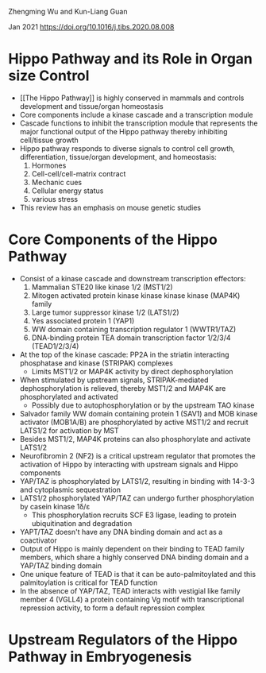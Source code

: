 Zhengming Wu and Kun-Liang Guan

Jan 2021 https://doi.org/10.1016/j.tibs.2020.08.008

# Hippo Pathway and its Role in Organ size Control
- [[The Hippo Pathway]] is highly conserved in mammals and controls development and tissue/organ homeostasis
- Core components include a kinase cascade and a transcription module
- Cascade functions to inhibit the transcription module that represents the major functional output of the Hippo pathway thereby inhibiting cell/tissue growth
- Hippo pathway responds to diverse signals to control cell growth, differentiation, tissue/organ development, and homeostasis:
	1. Hormones
	2. Cell-cell/cell-matrix contract
	3. Mechanic cues
	4. Cellular energy status
	5. various stress
- This review has an emphasis on mouse genetic studies
# Core Components of the Hippo Pathway
- Consist of a kinase cascade and downstream transcription effectors:
	1. Mammalian STE20 like kinase 1/2 (MST1/2)
	2. Mitogen activated protein kinase kinase kinase kinase (MAP4K) family
	3. Large tumor suppressor kinase 1/2 (LATS1/2)
	4. Yes associated protein 1 (YAP1)
	5. WW domain containing transcription regulator 1 (WWTR1/TAZ)
	6. DNA-binding protein TEA domain transcription factor 1/2/3/4 (TEAD1/2/3/4)
- At the top of the kinase cascade: PP2A in the striatin interacting phosphatase and kinase (STRIPAK) complexes
	- Limits MST1/2 or MAP4K activity by direct dephosphorylation
- When stimulated by upstream signals, STRIPAK-mediated dephosphorylation is relieved, thereby MST1/2 and MAP4K are phosphorylated and activated
	- Possibly due to autophosphorylation or by the upstream TAO kinase
- Salvador family WW domain containing protein 1 (SAV1) and MOB kinase activator (MOB1A/B) are phosphorylated by active MST1/2 and recruit LATS1/2 for activation by MST
- Besides MST1/2, MAP4K proteins can also phosphorylate and activate LATS1/2
- Neurofibromin 2 (NF2) is a critical upstream regulator that promotes the activation of Hippo by interacting with upstream signals and Hippo components
- YAP/TAZ is phosphorylated by LATS1/2, resulting in binding with 14-3-3 and cytoplasmic sequestration
- LATS1/2 phosphorylated YAP/TAZ can undergo further phosphorylation by casein kinase 1δ/ε 
	- This phosphorylation recruits SCF E3 ligase, leading to protein ubiquitination and degradation
- YAPT/TAZ doesn't have any DNA binding domain and act as a coactivator
- Output of Hippo is mainly dependent on their binding to TEAD family members, which share a highly conserved DNA binding domain and a YAP/TAZ binding domain
- One unique feature of TEAD is that it can be auto-palmitoylated and this palmitoylation is critical for TEAD function
- In the absence of YAP/TAZ, TEAD interacts with vestigial like family member 4 (VGLL4) a protein containing Vg motif with transcriptional repression activity, to form a default repression complex
# Upstream Regulators of the Hippo Pathway in Embryogenesis

